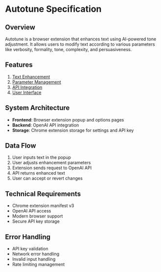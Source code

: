 # Autotune Specification

## Overview
Autotune is a browser extension that enhances text using AI-powered tone adjustment. It allows users to modify text according to various parameters like verbosity, formality, tone, complexity, and persuasiveness.

## Features
1. [Text Enhancement](features/text-enhancement.md)
2. [Parameter Management](features/parameter-management.md)
3. [API Integration](features/api-integration.md)
4. [User Interface](features/user-interface.md)

## System Architecture
- **Frontend**: Browser extension popup and options pages
- **Backend**: OpenAI API integration
- **Storage**: Chrome extension storage for settings and API key

## Data Flow
1. User inputs text in the popup
2. User adjusts enhancement parameters
3. Extension sends request to OpenAI API
4. API returns enhanced text
5. User can accept or revert changes

## Technical Requirements
- Chrome extension manifest v3
- OpenAI API access
- Modern browser support
- Secure API key storage

## Error Handling
- API key validation
- Network error handling
- Invalid input handling
- Rate limiting management 